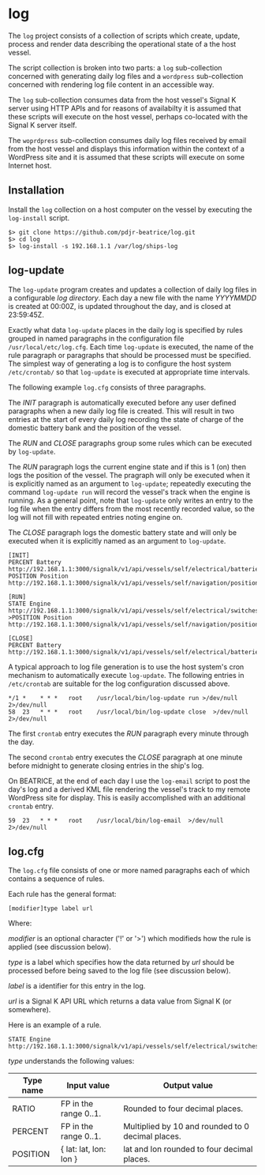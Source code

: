 # log

The `log` project consists of a collection of scripts which create,
update, process and render data describing the operational state of a
the host vessel.

The script collection is broken into two parts: a `log` sub-collection
concerned with generating daily log files and a `wordpress`
sub-collection concerned with rendering log file content in an
accessible way.

The `log` sub-collection consumes data from the host vessel's Signal K
server using HTTP APIs and for reasons of availabilty it is assumed
that these scripts will execute on the host vessel, perhaps co-located
with the Signal K server itself.

The `woprdpress` sub-collection consumes daily log files received by
email from the host vessel and displays this information within the
context of a WordPress site and it is assumed that these scripts will
execute on some Internet host.

## Installation

Install the `log` collection on a host computer on the vessel by
executing the `log-install` script.
```
$> git clone https://github.com/pdjr-beatrice/log.git
$> cd log
$> log-install -s 192.168.1.1 /var/log/ships-log
```






## log-update

The `log-update` program creates and updates a collection of daily log
files in a configurable *log directory*.
Each day a new file with the name *YYYYMMDD* is created at 00:00Z, is
updated throughout the day, and is closed at 23:59:45Z.

Exactly what data `log-update` places in the daily log is specified
by rules grouped in named paragraphs in the configuration file
`/usr/local/etc/log.cfg`.
Each time `log-update` is executed, the name of the rule paragraph or
paragraphs that should be processed must be specified.
The simplest way of generating a log is to configure the host system
`/etc/crontab/` so that `log-update` is executed at appropriate time
intervals.

The following example `log.cfg` consists of three paragraphs.

The *INIT* paragraph is automatically executed before any user defined
paragraphs when a new daily log file is created.
This will result in two entries at the start of every daily log
recording the state of charge of the domestic battery bank and the
position of the vessel.

The *RUN* and *CLOSE* paragraphs group some rules which can be executed
by `log-update`.

The *RUN* paragraph logs the current engine state and if this is 1 (on)
then logs the position of the vessel.
The pragraph will only be executed when it is explicitly named as an
argument to `log-update`; repeatedly executing the command
`log-update run` will record the vessel's track when the engine is
running.
As a general point, note that `log-update` only writes an entry to the
log file when the entry differs from the most recently recorded value,
so the log will not fill with repeated entries noting engine on.

The *CLOSE* paragraph logs the domestic battery state and will only
be executed when it is explicitly named as an argument to `log-update`.

```none
[INIT]
PERCENT Battery http://192.168.1.1:3000/signalk/v1/api/vessels/self/electrical/batteries/278/capacity/stateOfCharge
POSITION Position http://192.168.1.1:3000/signalk/v1/api/vessels/self/navigation/position

[RUN]
STATE Engine http://192.168.1.1:3000/signalk/v1/api/vessels/self/electrical/switches/bank/16/16/state
>POSITION Position http://192.168.1.1:3000/signalk/v1/api/vessels/self/navigation/position

[CLOSE]
PERCENT Battery http://192.168.1.1:3000/signalk/v1/api/vessels/self/electrical/batteries/278/capacity/stateOfCharge
```

A typical approach to log file generation is to use the host system's
cron mechanism to automatically execute `log-update`.
The following entries in `/etc/crontab` are suitable for the log
configuration discussed above.

```cron
*/1 *    * * *   root    /usr/local/bin/log-update run >/dev/null 2>/dev/null
58  23   * * *   root    /usr/local/bin/log-update close  >/dev/null 2>/dev/null
```

The first `crontab` entry executes the *RUN* paragraph every minute
through the day.

The second `crontab` entry executes the *CLOSE* paragraph at one minute
before midnight to generate closing entries in the ship's log.

On BEATRICE, at the end of each day I use the `log-email` script to post
the day's log and a derived KML file rendering the vessel's track to my
remote WordPress site for display.
This is easily accomplished with an additional `crontab` entry.

```cron
59  23   * * *   root    /usr/local/bin/log-email  >/dev/null 2>/dev/null
```

## log.cfg

The `log.cfg` file consists of one or more named paragraphs each of
which contains a sequence of rules.

Each rule has the general format:

```none
[modifier]type label url
```

Where:

*modifier* is an optional character ('!' or '>') which modifieds how
the rule is applied (see discussion below).

*type* is a label which specifies how the data returned by *url* should
be processed before being saved to the log file (see discussion below).

*label* is a identifier for this entry in the log.

*url* is a Signal K API URL which returns a data value from Signal K
(or somewhere).

Here is an example of a rule.

```none
STATE Engine http://192.168.1.1:3000/signalk/v1/api/vessels/self/electrical/switches/bank/16/16/state
```

*type* understands the following values:

| Type name | Input value | Output value |
|---        |---          |---           |
| RATIO     | FP in the range 0..1. | Rounded to four decimal places. |
| PERCENT   | FP in the range 0..1. | Multiplied by 10 and rounded to 0 decimal places. |
| POSITION  | { lat: lat, lon: lon } | lat and lon rounded to four decimal places. |
